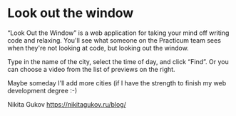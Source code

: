 # Look out the window 

“Look Out the Window” is a web application for taking your mind off writing code and relaxing. You'll see what someone on the Practicum team sees when they're not looking at code, but looking out the window. 

Type in the name of the city, select the time of day, and click “Find”. Or you can choose a video from the list of previews on the right. 

Maybe someday I'll add more cities (if I have the strength to finish my web development degree :-)


Nikita Gukov
https://nikitagukov.ru/blog/